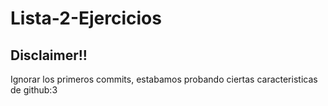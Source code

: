 # Lista-2-Ejercicios

## Disclaimer!!
Ignorar los primeros commits, estabamos probando ciertas caracteristicas de github:3
